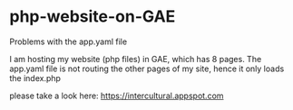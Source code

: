 # php-website-on-GAE
Problems with the app.yaml file

I am hosting my website (php files) in GAE, which has 8 pages. 
The app.yaml file is not routing the other pages of my site, hence it only loads the index.php

please take a look here: https://intercultural.appspot.com
